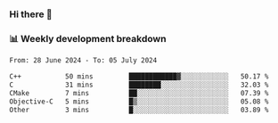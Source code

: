 ### Hi there 👋

### 📊 Weekly development breakdown
<!--START_SECTION:waka-->

```txt
From: 28 June 2024 - To: 05 July 2024

C++           50 mins         ████████████▓░░░░░░░░░░░░   50.17 %
C             31 mins         ████████░░░░░░░░░░░░░░░░░   32.03 %
CMake         7 mins          ██░░░░░░░░░░░░░░░░░░░░░░░   07.39 %
Objective-C   5 mins          █▒░░░░░░░░░░░░░░░░░░░░░░░   05.08 %
Other         3 mins          █░░░░░░░░░░░░░░░░░░░░░░░░   03.89 %
```

<!--END_SECTION:waka-->
